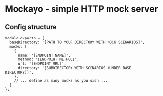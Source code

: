 
# Mockayo - simple HTTP mock server

## Config structure

```
module.exports = {
  baseDirectory: '[PATH TO YOUR DIRECTORY WITH MOCK SCENARIOS]',
  mocks: [
    {
      name: '[ENDPOINT NAME]',
      method: '[ENDPOINT METHOD]',
      url: '[ENDPOINT URL]',
      directory: '[SUBDIRECTORY WITH SCENARIOS (UNDER BASE DIRECTORY)]',
    },
    // ... define as many mocks as you wish ...
  ]
};
```